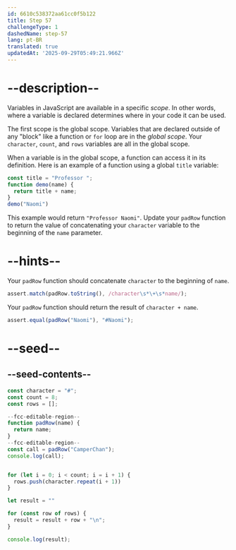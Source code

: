 ```yaml
---
id: 6610c538372aa61cc0f5b122
title: Step 57
challengeType: 1
dashedName: step-57
lang: pt-BR
translated: true
updatedAt: '2025-09-29T05:49:21.966Z'
---
```


# --description--

Variables in JavaScript are available in a specific <dfn>scope</dfn>. In other words, where a variable is declared determines where in your code it can be used.

The first scope is the global scope. Variables that are declared outside of any "block" like a function or `for` loop are in the <dfn>global scope</dfn>. Your `character`, `count`, and `rows` variables are all in the global scope.

When a variable is in the global scope, a function can access it in its definition. Here is an example of a function using a global `title` variable:

```js
const title = "Professor ";
function demo(name) {
  return title + name;
}
demo("Naomi")
```

This example would return `"Professor Naomi"`. Update your `padRow` function to return the value of concatenating your `character` variable to the beginning of the `name` parameter.

# --hints--

Your `padRow` function should concatenate `character` to the beginning of `name`.

```js
assert.match(padRow.toString(), /character\s*\+\s*name/);
```

Your `padRow` function should return the result of `character + name`.

```js
assert.equal(padRow("Naomi"), "#Naomi");
```

# --seed--

## --seed-contents--

```js
const character = "#";
const count = 8;
const rows = [];

--fcc-editable-region--
function padRow(name) {
  return name;
}
--fcc-editable-region--
const call = padRow("CamperChan");
console.log(call);


for (let i = 0; i < count; i = i + 1) {
  rows.push(character.repeat(i + 1))
}

let result = ""

for (const row of rows) {
  result = result + row + "\n";
}

console.log(result);
```
